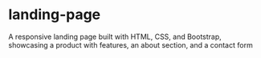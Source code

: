 # landing-page
A responsive landing page built with HTML, CSS, and Bootstrap, showcasing a product with features, an about section, and a contact form
